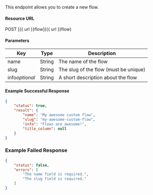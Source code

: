 <!--
@title Create new flow
@author Moltin Ltd
@description Creates a new flow
@order 15.7

@sidebar 1
@family Flow
@rate No
@auth Yes
@format JSON
@http POST
@version beta
-->
This endpoint allows you to create a new flow.


#### Resource URL
POST [{{ url }}flow]({{ url }}flow)


#### Parameters
Key | Type | Description
--- | ---- | -----------
name | String | The name of the flow
slug | String | The slug of the flow (must be unique)
info*optional* | String | A short description about the flow

<!--code-->
#### Example Successful Response
``` json
{
    "status": true,
    "result": {
        "name": "My awesome custom flow",
        "slug": "my-awesome-custom-flow",
        "info": "Flows are awesome!",
        "title_column": null
    }
}
```


### Example Failed Response
``` json
{
    "status": false,
    "errors": [
        "The name field is required.",
        "The slug field is required."
    ]
}
```
<!--/code-->